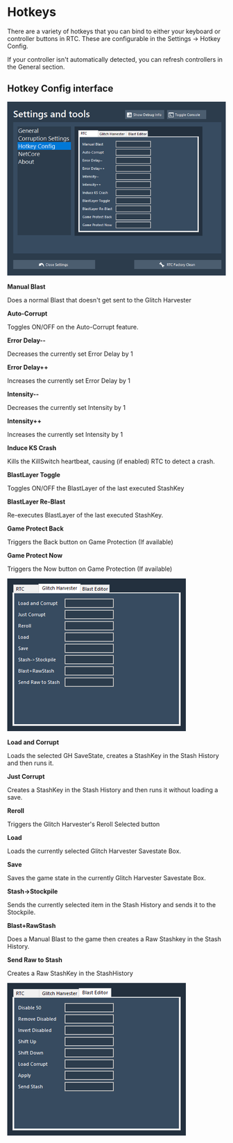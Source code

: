 # Hotkeys

There are a variety of hotkeys that you can bind to either your keyboard or controller buttons in RTC. These are configurable in the Settings -> Hotkey Config.

If your controller isn't automatically detected, you can refresh controllers in the General section.

## Hotkey Config interface

![As of version 5, RTC has its own hotkeys in the Settings and tools menu](<../../.gitbook/assets/image (78).png>)

**Manual Blast**

Does a normal Blast that doesn't get sent to the Glitch Harvester

**Auto-Corrupt**

Toggles ON/OFF on the Auto-Corrupt feature.

**Error Delay--**

Decreases the currently set Error Delay by 1

**Error Delay++**

Increases the currently set Error Delay by 1

**Intensity--**

Decreases the currently set Intensity by 1

**Intensity++**

Increases the currently set Intensity by 1

**Induce KS Crash**

Kills the KillSwitch heartbeat, causing (if enabled) RTC to detect a crash.

**BlastLayer Toggle**

Toggles ON/OFF the BlastLayer of the last executed StashKey

**BlastLayer Re-Blast**

Re-executes BlastLayer of the last executed StashKey.

**Game Protect Back**

Triggers the Back button on Game Protection (If available)

**Game Protect Now**

Triggers the Now button on Game Protection (If available)

<div align="left">

<img src="../../.gitbook/assets/image (74).png" alt="">

</div>

**Load and Corrupt**

Loads the selected GH SaveState, creates a StashKey in the Stash History and then runs it.

**Just Corrupt**

Creates a StashKey in the Stash History and then runs it without loading a save.

**Reroll**

Triggers the Glitch Harvester's Reroll Selected button

**Load**

Loads the currently selected Glitch Harvester Savestate Box.

**Save**

Saves the game state in the currently Glitch Harvester Savestate Box.

**Stash->Stockpile**

Sends the currently selected item in the Stash History and sends it to the Stockpile.

**Blast+RawStash**

Does a Manual Blast to the game then creates a Raw Stashkey in the Stash History.

**Send Raw to Stash**

Creates a Raw StashKey in the StashHistory

<div align="left">

<img src="../../.gitbook/assets/image (33).png" alt="The Blast Editor hotkeys correspond directly to their buttons">

</div>
